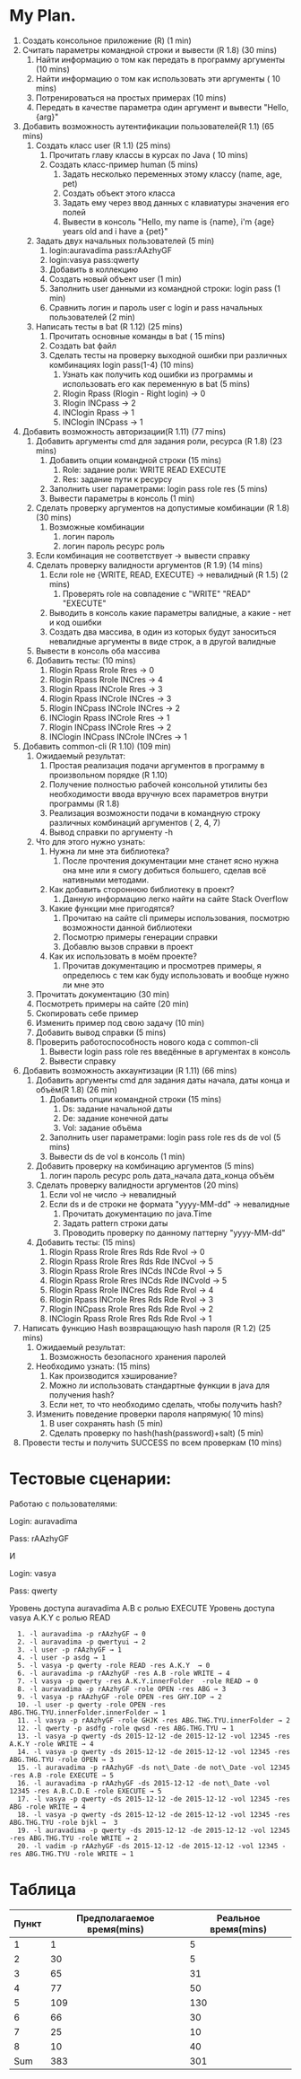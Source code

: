 

#
#

# My Plan.

1. Создать консольное приложение (R)        (1 min)
2. Считать параметры командной строки и вывести (R 1.8) (30 mins)
     1. Найти информацию о том как передать в программу аргументы (10 mins)
     2. Найти информацию о том как использовать эти аргументы ( 10 mins)
     3. Потренироваться на простых примерах (10 mins)
     1. Передать в качестве параметра один аргумент и вывести &quot;Hello, {arg}&quot;
3. Добавить возможность аутентификации пользователей(R 1.1) (65 mins)
   1. Создать класс user (R 1.1) (25 mins)
       1. Прочитать главу классы в курсах по Java ( 10 mins)
       2. Создать класс-пример human (5 mins)
            1. Задать несколько переменных этому классу (name, age, pet)
            2. Создать объект этого класса
            3. Задать ему через ввод данных с клавиатуры значения его полей
            4. Вывести в консоль &quot;Hello, my name is {name}, i&#39;m {age} years old and i have a {pet}&quot;
    3. Задать двух начальных пользователей (5 min)
         1. login:auravadima  pass:rAAzhyGF
         2. login:vasya                pass:qwerty
         3. Добавить в коллекцию
        4. Создать новый объект user (1 min)
        5. Заполнить user данными из командной строки: login pass (1 min)
        6. Сравнить логин и пароль user с login и pass начальных пользователей (2 min)
    2. Написать тесты в bat (R 1.12) (25 mins)
        1. Прочитать основные команды в bat ( 15 mins)
        2. Создать bat файл
        3. Сделать тесты на проверку выходной ошибки при различных комбинациях login pass(1-4) (10 mins)
            1. Узнать как получить код ошибки из программы и использовать его как переменную в bat (5 mins)
            2. Rlogin Rpass (Rlogin - Right login) → 0
            3. Rlogin INCpass → 2
            4. INClogin Rpass → 1
            5. INClogin INCpass → 1
4. Добавить возможность авторизации(R 1.11) (77 mins)
    1. Добавить аргументы cmd для задания роли, ресурса (R 1.8)  (23 mins)
        1. Добавить опции командной строки (15 mins)
            1. Role: задание роли: WRITE READ EXECUTE
            2. Res: задание пути к ресурсу
        2. Заполнить user параметрами: login pass role res (5 mins)
        3. Вывести параметры в консоль (1 min)
    2. Сделать проверку аргументов на допустимые комбинации (R 1.8) (30 mins)
        1. Возможные комбинации
            1. логин пароль
            2. логин пароль ресурс роль
    2. Если комбинация не соответствует → вывести справку
    3. Сделать проверку валидности аргументов (R 1.9) (14 mins)
        1. Если role не {WRITE, READ, EXECUTE} → невалидный (R 1.5) (2 mins)
            1. Проверять role на совпадение с &quot;WRITE&quot; &quot;READ&quot; &quot;EXECUTE&quot;
        2. Выводить в консоль какие параметры валидные, а какие - нет и код ошибки
        1. Создать два массива, в один из которых будут заноситься невалидные аргументы в виде строк, а в другой валидные
      2. Вывести в консоль оба массива
    4. Добавить тесты: (10 mins)
        1. Rlogin Rpass Rrole Rres  → 0
        2. Rlogin Rpass Rrole INCres → 4
        3. Rlogin Rpass INCrole Rres → 3
        4. Rlogin Rpass INCrole INCres → 3
        5. Rlogin INCpass INCrole INCres → 2
        6. INClogin Rpass INCrole Rres → 1
        7. Rlogin INCpass INCrole Rres → 2
        8. INClogin INCpass INCrole INCres → 1
5. Добавить common-cli (R 1.10) (109 min)
    1. Ожидаемый результат:
        1. Простая реализация подачи аргументов в программу в произвольном порядке (R 1.10)
        2. Получение полностью рабочей консольной утилиты без необходимости ввода вручную всех параметров внутри программы (R 1.8)
        3. Реализация возможности подачи в командную строку различных комбинаций аргументов ( 2, 4, 7)
        4. Вывод справки по аргументу -h
    2. Что для этого нужно узнать:
        1. Нужна ли мне эта библиотека?
            1. После прочтения документации мне станет ясно нужна она мне или я смогу добиться большего, сделав всё нативными методами.
        2. Как добавить стороннюю библиотеку в проект?
            1. Данную информацию легко найти на сайте Stack Overflow
        3. Какие функции мне пригодятся?
            1. Прочитаю на сайте cli примеры использования, посмотрю возможности данной библиотеки
            2. Посмотрю примеры генерации справки
            1. Добавлю вызов справки в проект
        4. Как их использовать в моём проекте?
            1. Прочитав документацию и просмотрев примеры, я определюсь с тем как буду использовать и вообще нужно ли мне это
    3. Прочитать документацию (30 min)
    4. Посмотреть примеры на сайте (20 min)
    5. Скопировать себе пример
    6. Изменить пример под свою задачу (10 min)
    7. Добавить вывод справки (5 mins)
    8. Проверить работоспособность нового кода с common-cli
        1. Вывести login pass role res введённые в аргументах в консоль
        2. Вывести справку
6. Добавить возможность аккаунтизации (R 1.11) (66 mins)
    1. Добавить аргументы cmd для задания даты начала, даты конца и объём(R 1.8)  (26 min)
        1. Добавить опции командной строки (15 mins)
            1. Ds: задание начальной даты
            2. De: задание конечной даты
            3. Vol: задание объёма
        2. Заполнить user параметрами: login pass role res  ds de vol (5 mins)
        3. Вывести ds de vol в консоль (1 min)
    2. Добавить проверку на комбинацию аргументов (5 mins)
        1. логин пароль ресурс роль дата\_начала дата\_конца объём
    3. Сделать проверку валидности аргументов (20 mins)
        1. Если vol не число → невалидный
        2. Если ds и de строки не формата &quot;yyyy-MM-dd&quot; → невалидные
            1. Прочитать документацию по java.Time
            2. Задать pattern строки даты
            3. Проводить проверку по данному паттерну &quot;yyyy-MM-dd&quot;
    4. Добавить тесты: (15 mins)
        1. Rlogin Rpass Rrole Rres Rds Rde Rvol → 0
        2. Rlogin Rpass Rrole Rres Rds Rde INCvol → 5
        3. Rlogin Rpass Rrole Rres INCds INCde Rvol → 5
        4. Rlogin Rpass Rrole Rres INCds Rde INCvold → 5
        5. Rlogin Rpass Rrole INCres Rds Rde Rvol → 4
        6. Rlogin Rpass INCrole Rres Rds Rde Rvol → 3
        7. Rlogin INCpass Rrole Rres Rds Rde Rvol → 2
        8. INClogin Rpass Rrole Rres Rds Rde Rvol → 1
7. Написать функцию Hash возвращающую hash пароля (R 1.2) (25 mins)
    1. Ожидаемый результат:
        1. Возможность безопасного хранения паролей
    2. Необходимо узнать: (15 mins)
        1. Как производится хэширование?
        2. Можно ли использовать стандартные функции в java для получения hash?
        3. Если нет, то что необходимо сделать, чтобы получить hash?
    3. Изменить поведение проверки пароля напрямую( 10 mins)
        1. В user сохранять hash (5 min)
        2. Сделать проверку по hash(hash(password)+salt) (5 min)
8. Провести тесты и получить SUCCESS по всем проверкам (10 mins)

#

#

# Тестовые сценарии:

Работаю с пользователями:

Login: auravadima

Pass: rAAzhyGF

И

Login: vasya

Pass: qwerty

Уровень доступа auravadima A.B с ролью EXECUTE
Уровень доступа vasya A.K.Y с ролью READ


      1. -l auravadima -p rAAzhyGF → 0
      2. -l auravadima -p qwertyui → 2
      3. -l user -p rAAzhyGF → 1
      4. -l user -p asdg → 1
      5. -l vasya -p qwerty -role READ -res A.K.Y  → 0
      6. -l auravadima -p rAAzhyGF -res A.B -role WRITE → 4
      7. -l vasya -p qwerty -res A.K.Y.innerFolder  -role READ → 0
      8. -l auravadima -p rAAzhyGF -role OPEN -res ABG → 3
      9. -l vasya -p rAAzhyGF -role OPEN -res GHY.IOP → 2
      10. -l user -p qwerty -role OPEN -res ABG.THG.TYU.innerFolder.innerFolder → 1
      11. -l vasya -p rAAzhyGF -role GHJK -res ABG.THG.TYU.innerFolder → 2
      12. -l qwerty -p asdfg -role qwsd -res ABG.THG.TYU → 1
      13. -l vasya -p qwerty -ds 2015-12-12 -de 2015-12-12 -vol 12345 -res A.K.Y -role WRITE → 4
      14. -l vasya -p qwerty -ds 2015-12-12 -de 2015-12-12 -vol 12345 -res ABG.THG.TYU -role OPEN → 3
      15. -l auravadima -p rAAzhyGF -ds not\_Date -de not\_Date -vol 12345 -res A.B -role EXECUTE → 5
      16. -l auravadima -p rAAzhyGF -ds 2015-12-12 -de not\_Date -vol 12345 -res A.B.C.D.E -role EXECUTE → 5
      17. -l vasya -p qwerty -ds 2015-12-12 -de 2015-12-12 -vol 12345 -res ABG -role WRITE → 4
      18. -l vasya -p qwerty -ds 2015-12-12 -de 2015-12-12 -vol 12345 -res ABG.THG.TYU -role bjkl →  3
      19. -l auravadima -p qwerty -ds 2015-12-12 -de 2015-12-12 -vol 12345 -res ABG.THG.TYU -role WRITE → 2
      20. -l vadim -p rAAzhyGF -ds 2015-12-12 -de 2015-12-12 -vol 12345 -res ABG.THG.TYU -role WRITE → 1

# Таблица

| Пункт | Предполагаемое время(mins) | Реальное время(mins) |
| --- | --- | --- |
|  1  |  1  |  5  |
|  2  |  30 |  5  |
|  3  |  65 |  31 |
|  4  |  77 |  50 |
|  5  | 109 | 130 |
|  6  |  66 |  30 |
|  7  |  25 |  10 |
|  8  |  10 |  40 |
| Sum | 383 | 301 |

